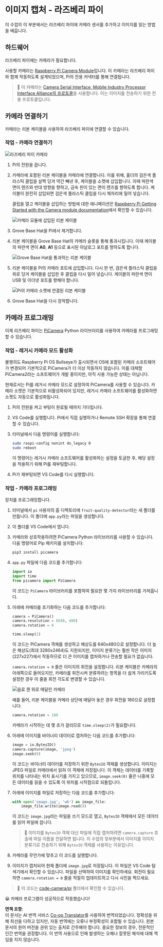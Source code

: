<!--
CO_OP_TRANSLATOR_METADATA:
{
  "original_hash": "c677667095f6133eee418c7e53615d05",
  "translation_date": "2025-08-24T21:30:32+00:00",
  "source_file": "4-manufacturing/lessons/2-check-fruit-from-device/pi-camera.md",
  "language_code": "ko"
}
-->
# 이미지 캡처 - 라즈베리 파이

이 수업의 이 부분에서는 라즈베리 파이에 카메라 센서를 추가하고 이미지를 읽는 방법을 배웁니다.

## 하드웨어

라즈베리 파이에는 카메라가 필요합니다.

사용할 카메라는 [Raspberry Pi Camera Module](https://www.raspberrypi.org/products/camera-module-v2/)입니다. 이 카메라는 라즈베리 파이와 함께 작동하도록 설계되었으며, Pi의 전용 커넥터를 통해 연결됩니다.

> 💁 이 카메라는 [Camera Serial Interface, Mobile Industry Processor Interface Alliance의 프로토콜](https://wikipedia.org/wiki/Camera_Serial_Interface)을 사용합니다. 이는 이미지를 전송하기 위한 전용 프로토콜입니다.

## 카메라 연결하기

카메라는 리본 케이블을 사용하여 라즈베리 파이에 연결할 수 있습니다.

### 작업 - 카메라 연결하기

![라즈베리 파이 카메라](../../../../../translated_images/pi-camera-module.4278753c31bd6e757aa2b858be97d72049f71616278cefe4fb5abb485b40a078.ko.png)

1. Pi의 전원을 끕니다.

1. 카메라에 포함된 리본 케이블을 카메라에 연결합니다. 이를 위해, 홀더의 검은색 플라스틱 클립을 살짝 당겨 약간 빼낸 후, 케이블을 소켓에 삽입합니다. 이때 파란색 면이 렌즈와 반대 방향을 향하고, 금속 핀이 있는 면이 렌즈를 향하도록 합니다. 케이블이 완전히 삽입되면 검은색 플라스틱 클립을 다시 제자리에 밀어 넣습니다.

    클립을 열고 케이블을 삽입하는 방법에 대한 애니메이션은 [Raspberry Pi Getting Started with the Camera module documentation](https://projects.raspberrypi.org/en/projects/getting-started-with-picamera/2)에서 확인할 수 있습니다.

    ![카메라 모듈에 삽입된 리본 케이블](../../../../../translated_images/pi-camera-ribbon-cable.0bf82acd251611c21ac616f082849413e2b322a261d0e4f8fec344248083b07e.ko.png)

1. Grove Base Hat을 Pi에서 제거합니다.

1. 리본 케이블을 Grove Base Hat의 카메라 슬롯을 통해 통과시킵니다. 이때 케이블의 파란색 면이 **A0**, **A1** 등으로 표시된 아날로그 포트를 향하도록 합니다.

    ![Grove Base Hat을 통과하는 리본 케이블](../../../../../translated_images/grove-base-hat-ribbon-cable.501fed202fcf73b11b2b68f6d246189f7d15d3e4423c572ddee79d77b4632b47.ko.png)

1. 리본 케이블을 Pi의 카메라 포트에 삽입합니다. 다시 한 번, 검은색 플라스틱 클립을 위로 당겨 케이블을 삽입한 후 클립을 다시 밀어 넣습니다. 케이블의 파란색 면이 USB 및 이더넷 포트를 향해야 합니다.

    ![Pi의 카메라 소켓에 연결된 리본 케이블](../../../../../translated_images/pi-camera-socket-ribbon-cable.a18309920b11800911082ed7aa6fb28e6d9be3a022e4079ff990016cae3fca10.ko.png)

1. Grove Base Hat을 다시 장착합니다.

## 카메라 프로그래밍

이제 라즈베리 파이는 [PiCamera](https://pypi.org/project/picamera/) Python 라이브러리를 사용하여 카메라를 프로그래밍할 수 있습니다.

### 작업 - 레거시 카메라 모드 활성화

불행히도 Raspberry Pi OS Bullseye가 출시되면서 OS에 포함된 카메라 소프트웨어가 변경되어 기본적으로 PiCamera가 더 이상 작동하지 않습니다. 이를 대체할 PiCamera2라는 소프트웨어가 개발 중이지만, 아직 사용 가능한 상태는 아닙니다.

현재로서는 Pi를 레거시 카메라 모드로 설정하여 PiCamera를 사용할 수 있습니다. 카메라 소켓은 기본적으로 비활성화되어 있지만, 레거시 카메라 소프트웨어를 활성화하면 소켓도 자동으로 활성화됩니다.

1. Pi의 전원을 켜고 부팅이 완료될 때까지 기다립니다.

1. VS Code를 실행합니다. Pi에서 직접 실행하거나 Remote SSH 확장을 통해 연결할 수 있습니다.

1. 터미널에서 다음 명령어를 실행합니다:

    ```sh
    sudo raspi-config nonint do_legacy 0
    sudo reboot
    ```

    이 명령어는 레거시 카메라 소프트웨어를 활성화하는 설정을 토글한 후, 해당 설정을 적용하기 위해 Pi를 재부팅합니다.

1. Pi가 재부팅되면 VS Code를 다시 실행합니다.

### 작업 - 카메라 프로그래밍

장치를 프로그래밍합니다.

1. 터미널에서 `pi` 사용자의 홈 디렉토리에 `fruit-quality-detector`라는 새 폴더를 만듭니다. 이 폴더에 `app.py`라는 파일을 생성합니다.

1. 이 폴더를 VS Code에서 엽니다.

1. 카메라와 상호작용하려면 PiCamera Python 라이브러리를 사용할 수 있습니다. 다음 명령어로 Pip 패키지를 설치합니다:

    ```sh
    pip3 install picamera
    ```

1. `app.py` 파일에 다음 코드를 추가합니다:

    ```python
    import io
    import time
    from picamera import PiCamera
    ```

    이 코드는 `PiCamera` 라이브러리를 포함하여 필요한 몇 가지 라이브러리를 가져옵니다.

1. 아래에 카메라를 초기화하는 다음 코드를 추가합니다:

    ```python
    camera = PiCamera()
    camera.resolution = (640, 480)
    camera.rotation = 0
    
    time.sleep(2)
    ```

    이 코드는 PiCamera 객체를 생성하고 해상도를 640x480으로 설정합니다. 더 높은 해상도(최대 3280x2464)도 지원되지만, 이미지 분류기는 훨씬 작은 이미지(227x227)에서 작동하므로 더 큰 이미지를 캡처하거나 전송할 필요가 없습니다.

    `camera.rotation = 0` 줄은 이미지의 회전을 설정합니다. 리본 케이블은 카메라의 아래쪽으로 들어오지만, 카메라를 회전시켜 분류하려는 항목을 더 쉽게 가리키도록 설정한 경우 이 줄을 회전 각도로 변경할 수 있습니다.

    ![음료 캔 위로 매달린 카메라](../../../../../translated_images/pi-camera-upside-down.5376961ba31459883362124152ad6b823d5ac5fc14e85f317e22903bd681c2b6.ko.png)

    예를 들어, 리본 케이블을 카메라 상단에 매달아 놓은 경우 회전을 180으로 설정합니다:

    ```python
    camera.rotation = 180
    ```

    카메라가 시작하는 데 몇 초가 걸리므로 `time.sleep(2)`가 필요합니다.

1. 아래에 이미지를 바이너리 데이터로 캡처하는 다음 코드를 추가합니다:

    ```python
    image = io.BytesIO()
    camera.capture(image, 'jpeg')
    image.seek(0)
    ```

    이 코드는 바이너리 데이터를 저장하기 위한 `BytesIO` 객체를 생성합니다. 이미지는 JPEG 파일로 카메라에서 읽혀 이 객체에 저장됩니다. 이 객체는 데이터를 기록할 위치를 나타내는 위치 표시기를 가지고 있으므로, `image.seek(0)` 줄은 나중에 모든 데이터를 읽을 수 있도록 이 위치를 시작점으로 되돌립니다.

1. 아래에 이미지를 파일로 저장하는 다음 코드를 추가합니다:

    ```python
    with open('image.jpg', 'wb') as image_file:
        image_file.write(image.read())
    ```

    이 코드는 `image.jpg`라는 파일을 쓰기 모드로 열고, `BytesIO` 객체에서 모든 데이터를 읽어 파일에 씁니다.

    > 💁 이미지를 `BytesIO` 객체 대신 파일에 직접 캡처하려면 `camera.capture` 호출에 파일 이름을 전달하면 됩니다. 이 수업의 뒷부분에서 이미지를 이미지 분류기로 전송하기 위해 `BytesIO` 객체를 사용하는 이유입니다.

1. 카메라를 무언가에 맞추고 이 코드를 실행합니다.

1. 이미지가 캡처되어 현재 폴더에 `image.jpg`로 저장됩니다. 이 파일은 VS Code 탐색기에서 확인할 수 있습니다. 파일을 선택하여 이미지를 확인하세요. 회전이 필요하면 `camera.rotation = 0` 줄을 적절히 업데이트하고 다시 사진을 찍으세요.

> 💁 이 코드는 [code-camera/pi](../../../../../4-manufacturing/lessons/2-check-fruit-from-device/code-camera/pi) 폴더에서 확인할 수 있습니다.

😀 카메라 프로그램이 성공적으로 작동했습니다!

**면책 조항**:  
이 문서는 AI 번역 서비스 [Co-op Translator](https://github.com/Azure/co-op-translator)를 사용하여 번역되었습니다. 정확성을 위해 최선을 다하고 있지만, 자동 번역에는 오류나 부정확성이 포함될 수 있습니다. 원본 문서의 원어 버전을 권위 있는 출처로 간주해야 합니다. 중요한 정보의 경우, 전문적인 인간 번역을 권장합니다. 이 번역 사용으로 인해 발생하는 오해나 잘못된 해석에 대해 책임을 지지 않습니다.